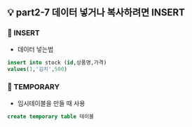 ## 💡 part2-7 데이터 넣거나 복사하려면 INSERT

### 🔹 INSERT

- 데이터 넣는법

```sql
insert into stock (id,상품명,가격)
values(1,'김치',500)
```

### 🔹 TEMPORARY

- 임시테이블을 만들 때 사용

```sql
create temporary table 테이블
```
